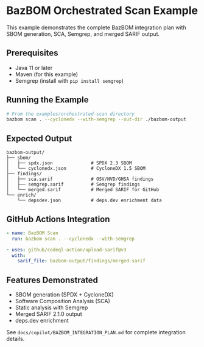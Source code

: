 # BazBOM Orchestrated Scan Example

This example demonstrates the complete BazBOM integration plan with SBOM generation, SCA, Semgrep, and merged SARIF output.

## Prerequisites

- Java 11 or later
- Maven (for this example)
- Semgrep (install with `pip install semgrep`)

## Running the Example

```bash
# From the examples/orchestrated-scan directory
bazbom scan . --cyclonedx --with-semgrep --out-dir ./bazbom-output
```

## Expected Output

```
bazbom-output/
├── sbom/
│   ├── spdx.json              # SPDX 2.3 SBOM
│   └── cyclonedx.json         # CycloneDX 1.5 SBOM
├── findings/
│   ├── sca.sarif              # OSV/NVD/GHSA findings
│   ├── semgrep.sarif          # Semgrep findings
│   └── merged.sarif           # Merged SARIF for GitHub
└── enrich/
    └── depsdev.json           # deps.dev enrichment data
```

## GitHub Actions Integration

```yaml
- name: BazBOM Scan
  run: bazbom scan . --cyclonedx --with-semgrep

- uses: github/codeql-action/upload-sarif@v3
  with:
    sarif_file: bazbom-output/findings/merged.sarif
```

## Features Demonstrated

- SBOM generation (SPDX + CycloneDX)
- Software Composition Analysis (SCA)
- Static analysis with Semgrep
- Merged SARIF 2.1.0 output
- deps.dev enrichment

See `docs/copilot/BAZBOM_INTEGRATION_PLAN.md` for complete integration details.
